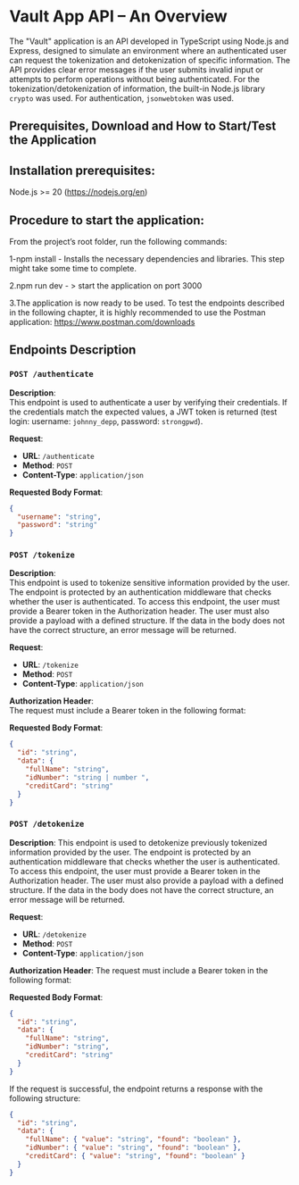 # Vault App API – An Overview

The "Vault" application is an API developed in TypeScript using Node.js and Express, designed to simulate an environment where an authenticated user can request the tokenization and detokenization of specific information. The API provides clear error messages if the user submits invalid input or attempts to perform operations without being authenticated. For the tokenization/detokenization of information, the built-in Node.js library `crypto` was used. For authentication, `jsonwebtoken` was used.

## Prerequisites, Download and How to Start/Test the Application

## Installation prerequisites:

Node.js >= 20 (https://nodejs.org/en)

## Procedure to start the application:

From the project’s root folder, run the following commands:

1-npm install - Installs the necessary dependencies and libraries. This step might take some time to complete.

2.npm run dev - > start the application on port 3000

3.The application is now ready to be used. To test the endpoints described in the following chapter, it is highly recommended to use the Postman application: https://www.postman.com/downloads

## Endpoints Description

### `POST /authenticate`

**Description**:  
This endpoint is used to authenticate a user by verifying their credentials. If the credentials match the expected values, a JWT token is returned (test login: username: `johnny_depp`, password: `strongpwd`).

**Request**:

- **URL**: `/authenticate`
- **Method**: `POST`
- **Content-Type**: `application/json`

**Requested Body Format**:

```json
{
  "username": "string",
  "password": "string"
}
```

### `POST /tokenize`

**Description**:  
This endpoint is used to tokenize sensitive information provided by the user. The endpoint is protected by an authentication middleware that checks whether the user is authenticated. To access this endpoint, the user must provide a Bearer token in the Authorization header. The user must also provide a payload with a defined structure. If the data in the body does not have the correct structure, an error message will be returned.

**Request**:

- **URL**: `/tokenize`
- **Method**: `POST`
- **Content-Type**: `application/json`

**Authorization Header**:  
The request must include a Bearer token in the following format:

**Requested Body Format**:

```json
{
  "id": "string",
  "data": {
    "fullName": "string",
    "idNumber": "string | number ",
    "creditCard": "string"
  }
}
```

### `POST /detokenize`

**Description**:
This endpoint is used to detokenize previously tokenized information provided by the user. The endpoint is protected by an authentication middleware that checks whether the user is authenticated. To access this endpoint, the user must provide a Bearer token in the Authorization header. The user must also provide a payload with a defined structure. If the data in the body does not have the correct structure, an error message will be returned.

**Request**:

- **URL**: `/detokenize`
- **Method**: `POST`
- **Content-Type**: `application/json`

**Authorization Header**:
The request must include a Bearer token in the following format:

**Requested Body Format**:

```json
{
  "id": "string",
  "data": {
    "fullName": "string",
    "idNumber": "string",
    "creditCard": "string"
  }
}
```

If the request is successful, the endpoint returns a response with the following structure:

```json
{
  "id": "string",
  "data": {
    "fullName": { "value": "string", "found": "boolean" },
    "idNumber": { "value": "string", "found": "boolean" },
    "creditCard": { "value": "string", "found": "boolean" }
  }
}
```
